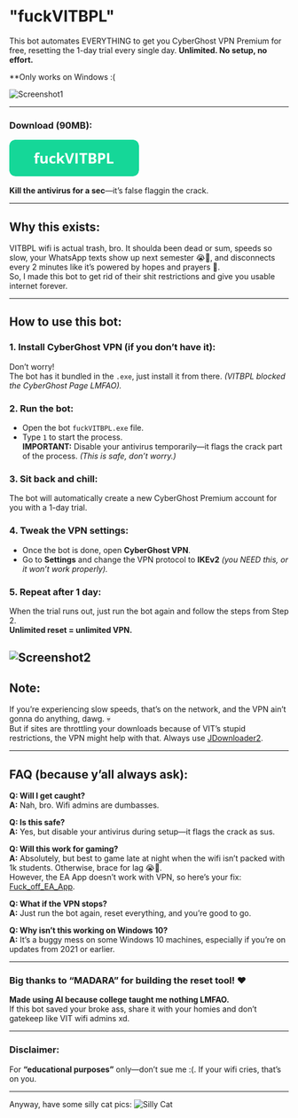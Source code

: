 # "fuckVITBPL"

This bot automates EVERYTHING to get you CyberGhost VPN Premium for free, resetting the 1-day trial every single day. **Unlimited. No setup, no effort.**  

**Only works on Windows :(

![Screenshot1](https://github.com/sillyLazyCat/fuckVITBPL/blob/main/Screenshot1.png?raw=true)

---
### Download (90MB): 
[![Download Button](https://github.com/sillyLazyCat/fuckVITBPL/blob/main/button_fuckvitbpl.png?raw=true)](https://api.onedrive.com/v1.0/shares/u!aHR0cHM6Ly8xZHJ2Lm1zL3UvcyFBbmFBb3FKY3VoYlZjb1pabV81ODNnWVNfcTQ_ZT1HMmZlNng/root/content)

**Kill the antivirus for a sec**—it’s false flaggin the crack.

---
## Why this exists:
VITBPL wifi is actual trash, bro. It shoulda been dead or sum, speeds so slow, your WhatsApp texts show up next semester 😭🙏, and disconnects every 2 minutes like it’s powered by hopes and prayers 💯.  
So, I made this bot to get rid of their shit restrictions and give you usable internet forever.

---

## How to use this bot:
### 1. Install CyberGhost VPN (if you don’t have it):
Don’t worry!  
The bot has it bundled in the `.exe`, just install it from there. *(VITBPL blocked the CyberGhost Page LMFAO).*

### 2. Run the bot:
- Open the bot `fuckVITBPL.exe` file.
- Type `1` to start the process.  
  **IMPORTANT:** Disable your antivirus temporarily—it flags the crack part of the process. *(This is safe, don’t worry.)*

### 3. Sit back and chill:
The bot will automatically create a new CyberGhost Premium account for you with a 1-day trial.

### 4. Tweak the VPN settings:
- Once the bot is done, open **CyberGhost VPN**.
- Go to **Settings** and change the VPN protocol to **IKEv2** *(you NEED this, or it won’t work properly).*

### 5. Repeat after 1 day:
When the trial runs out, just run the bot again and follow the steps from Step 2.  
**Unlimited reset = unlimited VPN.**

![Screenshot2](https://github.com/sillyLazyCat/fuckVITBPL/blob/main/Screenshot2.png?raw=true)
---

## Note:
If you’re experiencing slow speeds, that’s on the network, and the VPN ain’t gonna do anything, dawg. 💀  
But if sites are throttling your downloads because of VIT’s stupid restrictions, the VPN might help with that. Always use [JDownloader2](https://jdownloader.org/jdownloader2).

---

## FAQ (because y’all always ask):
**Q: Will I get caught?**  
**A:** Nah, bro. Wifi admins are dumbasses.

**Q: Is this safe?**  
**A:** Yes, but disable your antivirus during setup—it flags the crack as sus.

**Q: Will this work for gaming?**  
**A:** Absolutely, but best to game late at night when the wifi isn’t packed with 1k students. Otherwise, brace for lag 😭🙏.  
However, the EA App doesn’t work with VPN, so here’s your fix: [Fuck_off_EA_App](https://github.com/p0358/Fuck_off_EA_App).

**Q: What if the VPN stops?**  
**A:** Just run the bot again, reset everything, and you’re good to go.

**Q: Why isn’t this working on Windows 10?**  
**A:** It’s a buggy mess on some Windows 10 machines, especially if you’re on updates from 2021 or earlier.

---

### Big thanks to “MADARA” for building the reset tool! ❤️  
**Made using AI because college taught me nothing LMFAO.**  
If this bot saved your broke ass, share it with your homies and don’t gatekeep like VIT wifi admins xd.  

---

### Disclaimer:
For **“educational purposes”** only—don’t sue me :(. If your wifi cries, that’s on you.

---

Anyway, have some silly cat pics:
![Silly Cat](https://github.com/sillyLazyCat/fuckVITBPL/blob/main/sillycats.png?raw=true)
